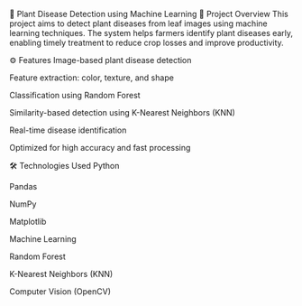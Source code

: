 🌱 Plant Disease Detection using Machine Learning
📌 Project Overview
This project aims to detect plant diseases from leaf images using machine learning techniques. The system helps farmers identify plant diseases early, enabling timely treatment to reduce crop losses and improve productivity.

⚙️ Features
Image-based plant disease detection

Feature extraction: color, texture, and shape

Classification using Random Forest

Similarity-based detection using K-Nearest Neighbors (KNN)

Real-time disease identification

Optimized for high accuracy and fast processing

🛠️ Technologies Used
Python

Pandas

NumPy

Matplotlib

Machine Learning

Random Forest

K-Nearest Neighbors (KNN)

Computer Vision (OpenCV)
